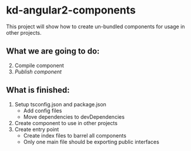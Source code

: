 # kd-angular2-components

This project will show how to create un-bundled components for usage in other projects.

## What we are going to do:

2. Compile component
3. *Publish component*

## What is finished:

1. Setup tsconfig.json and package.json
    * Add config files 
    * Move dependencies to devDependencies
2. Create component to use in other projects
3. Create entry point
    * Create index files to barrel all components
    * Only one main file should be exporting public interfaces
